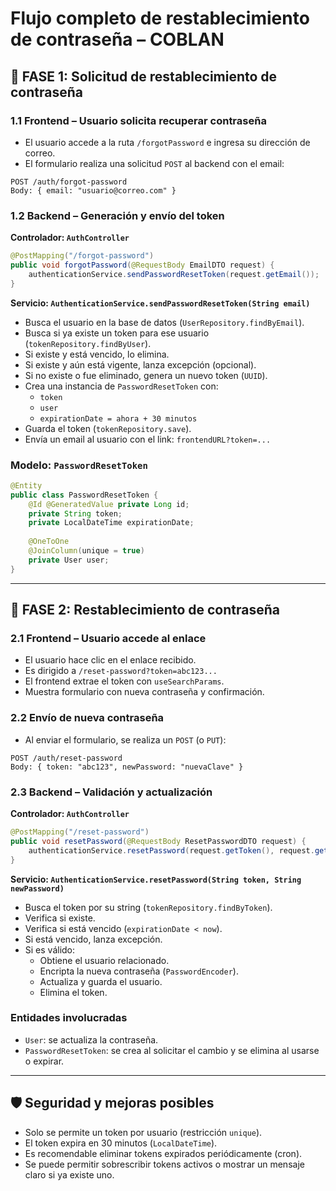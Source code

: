# Flujo completo de restablecimiento de contraseña – COBLAN

## 🧩 FASE 1: Solicitud de restablecimiento de contraseña

### 1.1 Frontend – Usuario solicita recuperar contraseña
- El usuario accede a la ruta `/forgotPassword` e ingresa su dirección de correo.
- El formulario realiza una solicitud `POST` al backend con el email:

```
POST /auth/forgot-password
Body: { email: "usuario@correo.com" }
```

### 1.2 Backend – Generación y envío del token

**Controlador: `AuthController`**
```java
@PostMapping("/forgot-password")
public void forgotPassword(@RequestBody EmailDTO request) {
    authenticationService.sendPasswordResetToken(request.getEmail());
}
```

**Servicio: `AuthenticationService.sendPasswordResetToken(String email)`**
- Busca el usuario en la base de datos (`UserRepository.findByEmail`).
- Busca si ya existe un token para ese usuario (`tokenRepository.findByUser`).
- Si existe y está vencido, lo elimina.
- Si existe y aún está vigente, lanza excepción (opcional).
- Si no existe o fue eliminado, genera un nuevo token (`UUID`).
- Crea una instancia de `PasswordResetToken` con:
  - `token`
  - `user`
  - `expirationDate = ahora + 30 minutos`
- Guarda el token (`tokenRepository.save`).
- Envía un email al usuario con el link: `frontendURL?token=...`

### Modelo: `PasswordResetToken`
```java
@Entity
public class PasswordResetToken {
    @Id @GeneratedValue private Long id;
    private String token;
    private LocalDateTime expirationDate;
    
    @OneToOne
    @JoinColumn(unique = true)
    private User user;
}
```

---

## 🧩 FASE 2: Restablecimiento de contraseña

### 2.1 Frontend – Usuario accede al enlace
- El usuario hace clic en el enlace recibido.
- Es dirigido a `/reset-password?token=abc123...`
- El frontend extrae el token con `useSearchParams`.
- Muestra formulario con nueva contraseña y confirmación.

### 2.2 Envío de nueva contraseña
- Al enviar el formulario, se realiza un `POST` (o `PUT`):
```
POST /auth/reset-password
Body: { token: "abc123", newPassword: "nuevaClave" }
```

### 2.3 Backend – Validación y actualización

**Controlador: `AuthController`**
```java
@PostMapping("/reset-password")
public void resetPassword(@RequestBody ResetPasswordDTO request) {
    authenticationService.resetPassword(request.getToken(), request.getNewPassword());
}
```

**Servicio: `AuthenticationService.resetPassword(String token, String newPassword)`**
- Busca el token por su string (`tokenRepository.findByToken`).
- Verifica si existe.
- Verifica si está vencido (`expirationDate < now`).
- Si está vencido, lanza excepción.
- Si es válido:
  - Obtiene el usuario relacionado.
  - Encripta la nueva contraseña (`PasswordEncoder`).
  - Actualiza y guarda el usuario.
  - Elimina el token.

### Entidades involucradas
- `User`: se actualiza la contraseña.
- `PasswordResetToken`: se crea al solicitar el cambio y se elimina al usarse o expirar.

---

  ## 🛡 Seguridad y mejoras posibles

- Solo se permite un token por usuario (restricción `unique`).
- El token expira en 30 minutos (`LocalDateTime`).
- Es recomendable eliminar tokens expirados periódicamente (cron).
- Se puede permitir sobrescribir tokens activos o mostrar un mensaje claro si ya existe uno.
